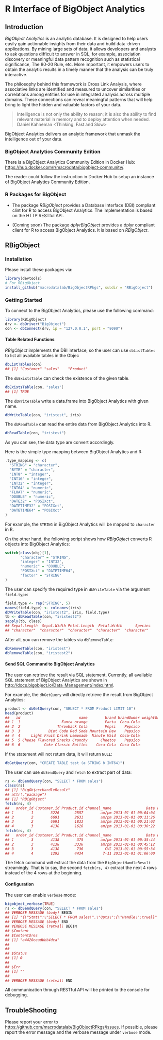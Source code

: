 # R Interface of BigObject Analytics

## Introduction

*BigObject Analytics* is an analytic database. It is designed to help users easily gain actionable insights from their data and build data-driven applications. By mining large sets of data, it allows developers and analysts to ask questions difficult to answer in SQL, for example, association discovery or meaningful data pattern recognition such as statistical significance, The 80-20 Rule, etc. More important, it empowers users to obtain the analytic results in a timely manner that the analysis can be truly interactive.

The philosophy behind this framework is Cross Link Analysis, where associative links are identified and measured to uncover similarities or correlations among entities for use in integrated analysis across multiple domains. These connections can reveal meaningful patterns that will help bring to light the hidden and valuable factors of your data.

> Intelligence is not only the ability to reason; it is also the ability to find relevant material in memory and to deploy attention when needed. Daniel Kahneman <Thinking, Fast and Slow>

BigObject Analytics delivers an analytic framework that unmask the intelligence out of your data.

### BigObject Analytics Community Edition

There is a BigObject Analytics Community Edition in Docker Hub: <https://hub.docker.com/r/macrodata/bigobject-community/>. 

The reader could follow the instruction in Docker Hub to setup an instance of BigObject Analytics Community Edition.

### R Packages for BigObject

- The package *RBigObject* provides a Database Interface (DBI) compliant clint for R to access BigObject Analytics. The implementation is based on the HTTP RESTful API.

- (Coming soon) The package *dplyrBigObject* provides a dplyr compliant client for R to access BigObject Analytics. It is based on *RBigObject*.

## RBigObject

### Installation

Please install these packages via:

```r
library(devtools)
# For RBigObject
install_github("macrodatalab/BigObjectRPkgs", subdir = "RBigObject")
```

### Getting Started

To connect to the BigObject Analytics, please use the following command:

```r
library(RBigObject)
drv <- dbDriver("BigObject")
con <- dbConnect(drv, ip = "127.0.0.1", port = "9090")
```

#### Table Related Functions

*RBigObject* implements the DBI interface, so the user can use `dbListTables` to list all available tables in the Objec

```r
dbListTables(con)
## [1] "Customer" "sales"    "Product"
```

The `dbExistsTable` can check the existence of the given table.

```r
dbExistsTable(con, "sales")
## [1] TRUE
```

The `dbWriteTable` write a data.frame into BigObject Analytics with given name.

```r
dbWriteTable(con, "iristest", iris)
```

The `dbReadTable` can read the entire data from BigObject Analytics into R.

```r
dbReadTable(con, "iristest")
```

As you can see, the data type are convert accordingly.

Here is the simple type mapping between BigObject Analytics and R:

```r
.type_mapping <- c(
  "STRING" = "character",
  "BYTE" = "character",
  "INT8" = "integer",
  "INT16" = "integer",
  "INT32" = "integer",
  "INT64" = "numeric",
  "FLOAT" = "numeric",
  "DOUBLE" = "numeric",
  "DATE32" = "POSIXct",
  "DATETIME32" = "POSIXct",
  "DATETIME64" = "POSIXct"
)
```

For example, the `STRING` in BigObject Analytics will be mapped to `character` in R. 

On the other hand, the following script shows how *RBigObject* converts R objects into BigObject Analytics:

```r
switch(class(obj)[1],
       "character" = "STRING",
       "integer" = "INT32",
       "numeric" = "DOUBLE",
       "POSIXct" = "DATETIME64",
       "factor" = "STRING"
)

```

The user can specify the required type in `dbWriteTable` via the argument `field.type`:

```r
field.type <- rep("STRING", 5)
names(field.type) <- colnames(iris)
dbWriteTable(con, "iristest2", iris, field.type)
tb <- dbReadTable(con, "iristest2")
sapply(tb, class)
## Sepal.Length  Sepal.Width Petal.Length  Petal.Width      Species 
## "character"  "character"  "character"  "character"  "character" 
```

After all, you can remove the tables via `dbRemoveTable`:

```r
dbRemoveTable(con, "iristest")
dbRemoveTable(con, "iristest2")
```

#### Send SQL Command to BigObject Analytics

The user can retrieve the result via SQL statement. Currently, all available SQL statement of BigObject Analytics are shown in <http://docs.bigobject.io/Data_Management/index.html>.

For example, the `dbGetQuery` will directly retrieve the result from BigObject Analytics:

```r
product <- dbGetQuery(con, "SELECT * FROM Product LIMIT 10")
head(product)
##   id                           name        brand brandOwner weightGrams weightOunce category price cost profit
## 1  1                   Fanta orange        Fanta  Coca-Cola           0        0.00     Soda  8.14 5.02   3.12
## 2  2                 Throwback Cola        Pepsi    Pepsico           0        0.00     Soda 12.01 3.11   8.90
## 3  3             Diet Code Red Soda Mountain Dew    Pepsico           0        0.00     Soda 13.71 1.23  12.49
## 4  4     Light Fruit Drink Lemonade  Minute Maid  Coca-Cola           0        0.00           7.48 1.94   5.54
## 5  5 Cheese Flavored Snacks Crunchy      Cheetos    Pepsico           0        2.37   Snacks 13.23 3.96   9.28
## 6  6           Coke Classic Bottles    Coca-Cola  Coca-Cola           0       12.00           5.43 1.73   3.70
```

If the statement will not return data, it will return `NULL`:

```r
dbGetQuery(con, "CREATE TABLE test (a STRING b INT64)")
```

The user can use `dbSendQuery` and `fetch` to extract part of data:

```r
rs <- dbSendQuery(con, "SELECT * FROM sales")
class(rs)
## [1] "BigObjectHandleResult"
## attr(,"package")
## [1] "RBigObject"
fetch(rs, 4)
##   order_id Customer.id Product.id channel_name                Date qty total_price
## 1        1        3226       2557        am/pm 2013-01-01 00:04:04   8       52.24
## 2        2        6691       2631        am/pm 2013-01-01 00:11:26   4       39.72
## 3        2        6691       1833        am/pm 2013-01-01 00:21:02   1        6.90
## 4        3        4138       1626        am/pm 2013-01-01 00:30:22   5       42.10
fetch(rs, 4)
##   order_id Customer.id Product.id channel_name                Date qty total_price
## 1        3        4138        375        am/pm 2013-01-01 00:35:44   6       67.26
## 2        3        4138       3336        am/pm 2013-01-01 00:45:12   8       41.68
## 3        3        4138        736          CVS 2013-01-01 00:55:34   6       56.40
## 4        4        1292       4434         7-11 2013-01-01 01:06:00   6       86.64
```

The fetch command will extract the data from the `BigObjectHandleResult` streamingly. That is to say, the second `fetch(rs, 4)` extract the next 4 rows instead of the 4 rows at the beginning.

#### Configuration

The user can enable `verbose` mode:

```r
bigobject_verbose(TRUE)
rs <- dbSendQuery(con, "SELECT * FROM sales")
## VERBOSE MESSAGE (body) BEGIN
## [1] "{\"Stmt\":\"SELECT * FROM sales\",\"Opts\":{\"Handle\":true}}"
## VERBOSE MESSAGE (body) END
## VERBOSE MESSAGE (retval) BEGIN
## $Content
## $Content$res
## [1] "a4420ceadbbb4dca"
## 
## 
## $Status
## [1] 0
## 
## $Err
## [1] ""
## 
## VERBOSE MESSAGE (retval) END
```

All communication through RESTful API will be printed to the console for debugging.

## TroubleShooting

Please report your error to <https://github.com/macrodatalab/BigObjectRPkgs/issues>. If possible, please report the error message and the verbose message under `verbose` mode.